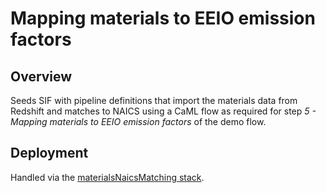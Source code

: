 # Mapping materials to EEIO emission factors

## Overview

Seeds SIF with pipeline definitions that import the materials data from Redshift and matches to NAICS using a CaML flow as required for step _5 - Mapping materials to EEIO emission factors_ of the demo flow.

## Deployment

Handled via the [materialsNaicsMatching stack](../../../../infrastructure/src/demo/materialsNaicsMatching/materialsNaicsMatching.stack.ts).
